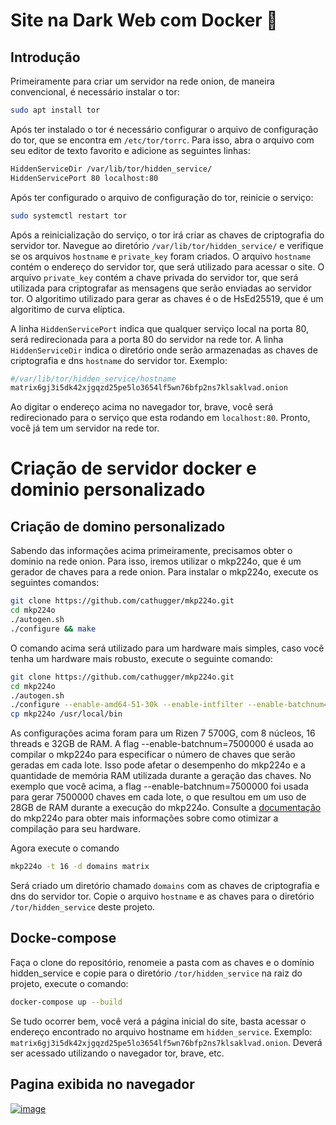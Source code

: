 # Site na Dark Web com Docker 🐳

## Introdução

Primeiramente para criar um servidor na rede onion, de maneira convencional, é necessário instalar o tor:

```bash
sudo apt install tor
```

Após ter instalado o tor é necessário configurar o arquivo de configuração do tor, que se encontra em `/etc/tor/torrc`. Para isso, abra o arquivo com seu editor de texto favorito e adicione as seguintes linhas:

```bash
HiddenServiceDir /var/lib/tor/hidden_service/
HiddenServicePort 80 localhost:80
```

Após ter configurado o arquivo de configuração do tor, reinicie o serviço:

```bash
sudo systemctl restart tor
```

Após a reinicialização do serviço, o tor irá criar as chaves de criptografia do servidor tor. Navegue ao diretório `/var/lib/tor/hidden_service/` e verifique se os arquivos `hostname` e `private_key` foram criados. O arquivo `hostname` contém o endereço do servidor tor, que será utilizado para acessar o site. O arquivo `private_key` contém a chave privada do servidor tor, que será utilizada para criptografar as mensagens que serão enviadas ao servidor tor. O algoritimo utilizado para gerar as chaves é o de HsEd25519, que é um algoritimo de curva elíptica.

A linha `HiddenServicePort` indica que qualquer serviço local na porta 80, será redirecionada para a porta 80 do servidor na rede tor. A linha `HiddenServiceDir` indica o diretório onde serão armazenadas as chaves de criptografia e dns `hostname` do servidor tor. Exemplo:

```bash
#/var/lib/tor/hidden_service/hostname
matrix6gj3i5dk42xjgqzd25pe5lo3654lf5wn76bfp2ns7klsaklvad.onion
```

Ao digitar o endereço acima no navegador tor, brave, você será redirecionado para o serviço que esta rodando em `localhost:80`. Pronto, você já tem um servidor na rede tor.

# Criação de servidor docker e dominio personalizado

## Criação de domino personalizado

Sabendo das informações acima primeiramente, precisamos obter o dominio na rede onion. Para isso, iremos utilizar o mkp224o, que é um gerador de chaves para a rede onion. Para instalar o mkp224o, execute os seguintes comandos:

```bash
git clone https://github.com/cathugger/mkp224o.git
cd mkp224o
./autogen.sh
./configure && make
```

O comando acima será utilizado para um hardware mais simples, caso você tenha um hardware mais robusto, execute o seguinte comando:

```bash
git clone https://github.com/cathugger/mkp224o.git
cd mkp224o
./autogen.sh
./configure --enable-amd64-51-30k --enable-intfilter --enable-batchnum=7500000 && make
cp mkp224o /usr/local/bin
```

As configurações acima foram para um Rizen 7 5700G, com 8 núcleos, 16 threads e 32GB de RAM. A flag --enable-batchnum=7500000 é usada ao compilar o mkp224o para especificar o número de chaves que serão geradas em cada lote. Isso pode afetar o desempenho do mkp224o e a quantidade de memória RAM utilizada durante a geração das chaves. No exemplo que você acima, a flag --enable-batchnum=7500000 foi usada para gerar 7500000 chaves em cada lote, o que resultou em um uso de 28GB de RAM durante a execução do mkp224o. Consulte a [documentação](https://github.com/cathugger/mkp224o/blob/master/OPTIMISATION.txt) do mkp224o para obter mais informações sobre como otimizar a compilação para seu hardware.

Agora execute o comando

```bash
mkp224o -t 16 -d domains matrix
```

Será criado um diretório chamado `domains` com as chaves de criptografia e dns do servidor tor. Copie o arquivo `hostname` e as chaves para o diretório `/tor/hidden_service` deste projeto.

## Docke-compose

Faça o clone do repositório, renomeie a pasta com as chaves e o domínio hidden_service e copie para o diretório `/tor/hidden_service` na raiz do projeto, execute o comando:

```bash
docker-compose up --build
```

Se tudo ocorrer bem, você verá a página inicial do site, basta acessar o endereço encontrado no arquivo hostname em `hidden_service`. Exemplo: `matrix6gj3i5dk42xjgqzd25pe5lo3654lf5wn76bfp2ns7klsaklvad.onion`. Deverá ser acessado utilizando o navegador tor, brave, etc.

## Pagina exibida no navegador

[![image](./.assets/matrix.gif)](https://matrix6gj3i5dk42xjgqzd25pe5lo3654lf5wn76bfp2ns7klsaklvad.onion)
